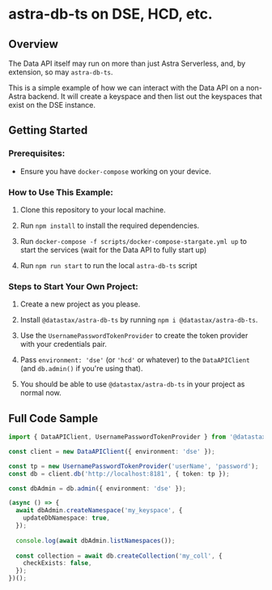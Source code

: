 # astra-db-ts on DSE, HCD, etc.

## Overview

The Data API itself may run on more than just Astra Serverless, and, by extension, so may `astra-db-ts`.

This is a simple example of how we can interact with the Data API on a non-Astra backend. It will create a keyspace
and then list out the keyspaces that exist on the DSE instance.

## Getting Started

### Prerequisites:

- Ensure you have `docker-compose` working on your device.

### How to Use This Example:

1. Clone this repository to your local machine.

2. Run `npm install` to install the required dependencies.

3. Run `docker-compose -f scripts/docker-compose-stargate.yml up` to start the services (wait for the Data API to fully start up)

4. Run `npm run start` to run the local `astra-db-ts` script

### Steps to Start Your Own Project:

1. Create a new project as you please.

2. Install `@datastax/astra-db-ts` by running `npm i @datastax/astra-db-ts`.

3. Use the `UsernamePasswordTokenProvider` to create the token provider with your credentials pair.

4. Pass `environment: 'dse'` (or `'hcd'` or whatever) to the `DataAPIClient` (and `db.admin()` if you're using that).

5. You should be able to use `@datastax/astra-db-ts` in your project as normal now.

## Full Code Sample

```ts
import { DataAPIClient, UsernamePasswordTokenProvider } from '@datastax/astra-db-ts';

const client = new DataAPIClient({ environment: 'dse' });

const tp = new UsernamePasswordTokenProvider('userName', 'password');
const db = client.db('http://localhost:8181', { token: tp });

const dbAdmin = db.admin({ environment: 'dse' });

(async () => {
  await dbAdmin.createNamespace('my_keyspace', {
    updateDbNamespace: true,
  });
  
  console.log(await dbAdmin.listNamespaces());
  
  const collection = await db.createCollection('my_coll', {
    checkExists: false,
  });
})();
```
